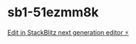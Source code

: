 # sb1-51ezmm8k

[Edit in StackBlitz next generation editor ⚡️](https://stackblitz.com/~/github.com/peterlemrengb1-51ezmm8k)